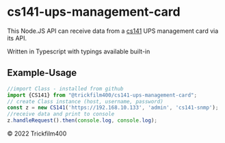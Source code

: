 
# cs141-ups-management-card

This Node.JS API can receive data from a [cs141](https://www.generex.de/support/downloads/ups/cs141) UPS management card via its API.

Written in Typescript with typings available built-in


## Example-Usage
```typescript
//import Class - installed from github
import {CS141} from "@trickfilm400/cs141-ups-management-card";
// create Class instance (host, username, password)
const z = new CS141('https://192.168.10.133', 'admin', 'cs141-snmp');
//receive data and print to console
z.handleRequest().then(console.log, console.log);
```


&copy; 2022 Trickfilm400
